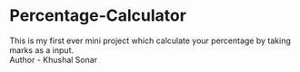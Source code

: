 # Percentage-Calculator
This is my first ever mini project  which calculate your percentage by taking marks as a input.<br>
Author - Khushal Sonar
